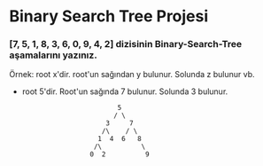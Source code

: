 # Binary Search Tree Projesi

### [7, 5, 1, 8, 3, 6, 0, 9, 4, 2] dizisinin Binary-Search-Tree aşamalarını yazınız.
Örnek: root x'dir. root'un sağından y bulunur. Solunda z bulunur vb.

* root 5'dir. Root'un sağında 7 bulunur. Solunda 3 bulunur.

                              5
                             / \
                           3     7
                          /\    / \ 
                         1  4  6   8
                        /\          \
                       0  2          9


